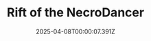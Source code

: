 ---
title: "Rift of the NecroDancer"
id: 2073250
date: 2025-04-08T00:00:07.391Z
link: games/steam/recent/rift-of-the-necrodancer
image: http://media.steampowered.com/steamcommunity/public/images/apps/2073250/c098e2f779cadbb9e24a58a0e0763ec65b82b4b5.jpg
playtime_2weeks: 62
playtime_forever: 1506
playtime_windows_forever: 0
playtime_mac_forever: 0
playtime_linux_forever: 1506
playtime_deck_forever: 1506
---